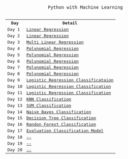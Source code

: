 <div align="center">
<samp>Python with Machine Learning</samp>
<br><br>
<samp>
<table>
  <tr>
    <th>Day</th>
    <th>Detail</th>
  </tr>
  <tr>
    <td>Day 1</td>
    <td><a href="https://github.com/burhanclkkl/PythonMachineLearning/blob/main/day_01/day_01.ipynb">Linear Regression</a></td>
  </tr>

  <tr>
    <td>Day 2</td>
    <td><a href="https://github.com/burhanclkkl/PythonMachineLearning/blob/main/day_02/day_02.ipynb">Linear Regression</a></td>
  </tr>

  <tr>
    <td>Day 3</td>
    <td><a href="https://github.com/burhanclkkl/PythonMachineLearning/blob/main/day_03/day_03.ipynb">Multi Linear Regression</a></td>
  </tr>

  <tr>
    <td>Day 4</td>
    <td><a href="https://github.com/burhanclkkl/PythonMachineLearning/blob/main/day_04/day_04.ipynb">Polynomial Regression</a></td>
  </tr>

  <tr>
    <td>Day 5</td>
    <td><a href="https://github.com/burhanclkkl/PythonMachineLearning/blob/main/day_05/day_05.ipynb">Polynomial Regression</a></td>
  </tr>

  <tr>
    <td>Day 6</td>
    <td><a href="https://github.com/burhanclkkl/PythonMachineLearning/blob/main/day_06/day_06.ipynb">Polynomial Regression</a></td>
  </tr>

  <tr>
    <td>Day 7</td>
    <td><a href="https://github.com/burhanclkkl/PythonMachineLearning/blob/main/day_07/day_07.ipynb">Polynomial Regression</a></td>
  </tr>

  <tr>
    <td>Day 8</td>
    <td><a href="https://github.com/burhanclkkl/PythonMachineLearning/blob/main/day_08/day_08.ipynb">Polynomial Regression</a></td>
  </tr>

  <tr>
    <td>Day 9</td>
    <td><a href="https://github.com/burhanclkkl/PythonMachineLearning/blob/main/day_09/day_09.ipynb">Logistic Regression Classificataion</a></td>
  </tr>
  
  <tr>
    <td>Day 10</td>
    <td><a href="https://github.com/burhanclkkl/PythonMachineLearning/blob/main/day_10/day_10.ipynb">Logistic Regression Classification</a></td>
  </tr>

  <tr>
    <td>Day 11</td>
    <td><a href="https://github.com/burhanclkkl/PythonMachineLearning/blob/main/day_11/day_11.ipynb">Logistic Regression Classification</a></td>
  </tr>
  
  <tr>
    <td>Day 12</td>
    <td><a href="https://github.com/burhanclkkl/PythonMachineLearning/blob/main/day_12/day_12.ipynb">KNN Classification</a></td>
  </tr>

  <tr>
    <td>Day 13</td>
    <td><a href="https://github.com/burhanclkkl/PythonMachineLearning/blob/main/day_13/day_13.ipynb">SVM Classification</a></td>
  </tr>
  
  <tr>
    <td>Day 14</td>
    <td><a href="https://github.com/burhanclkkl/PythonMachineLearning/blob/main/day_14/day_14.ipynb">Naive Bayes Classification</a></td>
  </tr>
  
  <tr>
    <td>Day 15</td>
    <td><a href="https://github.com/burhanclkkl/PythonMachineLearning/blob/main/day_15/day_15.ipynb">Decision Tree Classification</a></td>
  </tr>
  
  <tr>
    <td>Day 16</td>
    <td><a href="https://github.com/burhanclkkl/PythonMachineLearning/blob/main/day_16/day_16.ipynb">Randon Forest Classification</a></td>
  </tr>
  
  <tr>
    <td>Day 17</td>
    <td><a href="https://github.com/burhanclkkl/PythonMachineLearning/blob/main/day_17/day_17.ipynb">Evaluation Classification Model</a></td>
  </tr>
  
  <tr>
    <td>Day 18</td>
    <td><a href="https://github.com/burhanclkkl/PythonMachineLearning/blob/main/day_18/day_18.ipynb">--</a></td>
  </tr>
  
  <tr>
    <td>Day 19</td>
    <td><a href="https://github.com/burhanclkkl/PythonMachineLearning/blob/main/day_19/day_19.ipynb">--</a></td>
  </tr>
  
  <tr>
    <td>Day 20</td>
    <td><a href="https://github.com/burhanclkkl/PythonMachineLearning/blob/main/day_20/day_20.ipynb">--</a></td>
  </tr>
  
</table>
</samp>
</div>
